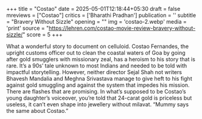 +++
title = "Costao"
date = 2025-05-01T12:18:44+05:30
draft = false
mreviews = ["Costao"]
critics = ['Bharathi Pradhan']
publication = ''
subtitle = "Bravery Without Sizzle"
opening = ""
img = 'costao-2.webp'
media = 'print'
source = "https://lehren.com/costao-movie-review-bravery-without-sizzle/"
score = 5
+++

What a wonderful story to document on celluloid. Costao Fernandes, the upright customs officer out to clean the coastal waters of Goa by going after gold smugglers with missionary zeal, has a heroism to his story that is rare. It’s a 90s’ tale unknown to most Indians and needed to be told with impactful storytelling. However, neither director Sejal Shah not writers Bhavesh Mandalia and Meghna Srivastava manage to give heft to his fight against gold smuggling and against the system that impedes his mission. There are flashes that are promising. In what’s supposed to be Costao’s young daughter’s voiceover, you’re told that 24-carat gold is priceless but useless, it can’t even shape into jewellery without milavat. “Mummy says the same about Costao.”
